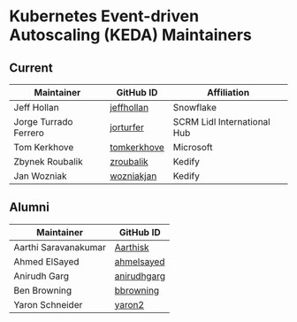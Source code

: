 # Kubernetes Event-driven Autoscaling (KEDA) Maintainers

## Current

| Maintainer            | GitHub ID                                     | Affiliation                  |
| --------------------- | --------------------------------------------- | ---------------------------- |
| Jeff Hollan           | [jeffhollan](https://github.com/jeffhollan)   | Snowflake                    |
| Jorge Turrado Ferrero | [jorturfer](https://github.com/jorturfer)     | SCRM Lidl International Hub  |
| Tom Kerkhove          | [tomkerkhove](https://github.com/tomkerkhove) | Microsoft                    |
| Zbynek Roubalik       | [zroubalik](https://github.com/zroubalik)     | Kedify                       |
| Jan Wozniak           | [wozniakjan](https://github.com/wozniakjan)   | Kedify                       |

## Alumni

| Maintainer           | GitHub ID                                     |
| -------------------- | --------------------------------------------- |
| Aarthi Saravanakumar | [Aarthisk](https://github.com/Aarthisk)       |
| Ahmed ElSayed        | [ahmelsayed](https://github.com/ahmelsayed)   |
| Anirudh Garg         | [anirudhgarg](https://github.com/anirudhgarg) |
| Ben Browning         | [bbrowning](https://github.com/bbrowning)     |
| Yaron Schneider      | [yaron2](https://github.com/yaron2)           |
